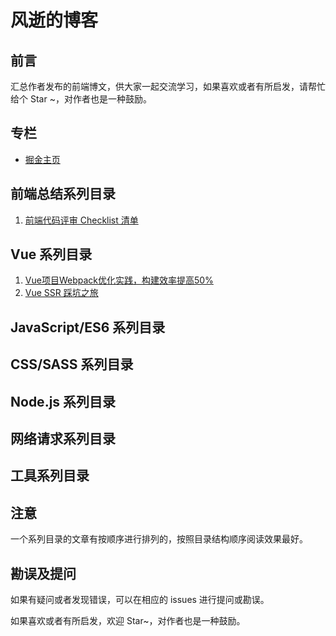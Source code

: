 # 风逝的博客

## 前言

汇总作者发布的前端博文，供大家一起交流学习，如果喜欢或者有所启发，请帮忙给个 Star ~，对作者也是一种鼓励。

## 专栏

* [掘金主页](https://juejin.im/user/5bc7de8e5188255c6c626f96 )

## 前端总结系列目录

1. [前端代码评审 Checklist 清单](https://github.com/fengshi123/blog/issues/1)

## Vue 系列目录

1. [Vue项目Webpack优化实践，构建效率提高50%](https://github.com/fengshi123/blog/issues/2)
2. [Vue SSR 踩坑之旅](https://github.com/fengshi123/blog/issues/3)

## JavaScript/ES6 系列目录


## CSS/SASS 系列目录


## Node.js 系列目录


## 网络请求系列目录


## 工具系列目录

 

## 注意

一个系列目录的文章有按顺序进行排列的，按照目录结构顺序阅读效果最好。

## 勘误及提问

如果有疑问或者发现错误，可以在相应的 issues 进行提问或勘误。

如果喜欢或者有所启发，欢迎 Star~，对作者也是一种鼓励。
